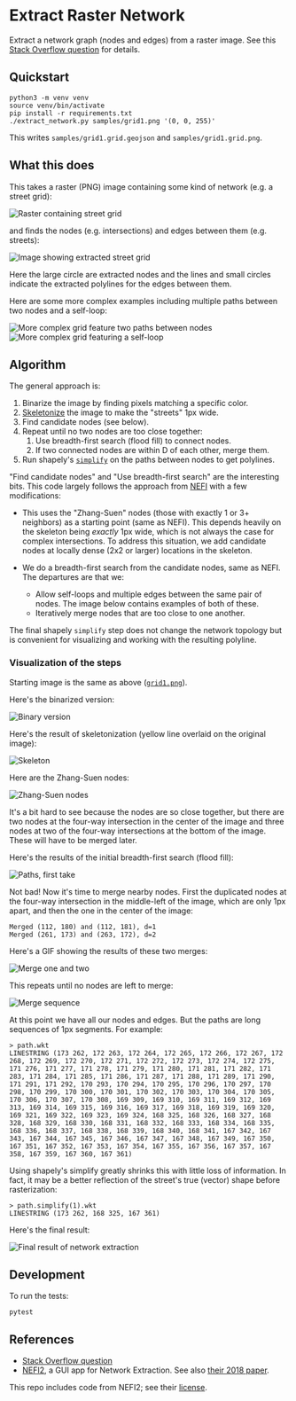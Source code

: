# Extract Raster Network

Extract a network graph (nodes and edges) from a raster image.
See this [Stack Overflow question][1] for details.

## Quickstart

    python3 -m venv venv
    source venv/bin/activate
    pip install -r requirements.txt
    ./extract_network.py samples/grid1.png '(0, 0, 255)'

This writes `samples/grid1.grid.geojson` and `samples/grid1.grid.png`.

## What this does

This takes a raster (PNG) image containing some kind of network (e.g. a street grid):

![Raster containing street grid](samples/grid1.png)

and finds the nodes (e.g. intersections) and edges between them (e.g. streets):

![Image showing extracted street grid](samples/grid1.grid.png)

Here the large circle are extracted nodes and the lines and small circles indicate the
extracted polylines for the edges between them.

Here are some more complex examples including multiple paths between two nodes and a
self-loop:

![More complex grid feature two paths between nodes](images/grid2.grid.png)
![More complex grid featuring a self-loop](images/grid3.grid.png)

## Algorithm

The general approach is:

1. Binarize the image by finding pixels matching a specific color.
2. [Skeletonize][skel] the image to make the "streets" 1px wide.
3. Find candidate nodes (see below).
4. Repeat until no two nodes are too close together:
   1. Use breadth-first search (flood fill) to connect nodes.
   2. If two connected nodes are within D of each other, merge them.
5. Run shapely's [`simplify`][simplify] on the paths between nodes to get polylines.

"Find candidate nodes" and "Use breadth-first search" are the interesting bits.
This code largely follows the approach from [NEFI][] with a few modifications:

- This uses the "Zhang-Suen" nodes (those with exactly 1 or 3+ neighbors) as a
  starting point (same as NEFI). This depends heavily on the skeleton being _exactly_
  1px wide, which is not always the case for complex intersections. To address this
  situation, we add candidate nodes at locally dense (2x2 or larger) locations in the
  skeleton.

- We do a breadth-first search from the candidate nodes, same as NEFI.
  The departures are that we:
  - Allow self-loops and multiple edges between the same pair of nodes.
    The image below contains examples of both of these.
  - Iteratively merge nodes that are too close to one another.

The final shapely `simplify` step does not change the network topology but is convenient
for visualizing and working with the resulting polyline.

### Visualization of the steps

Starting image is the same as above ([`grid1.png`](/samples/grid1.png)).

Here's the binarized version:

![Binary version](images/grid1.bin.png)

Here's the result of skeletonization (yellow line overlaid on the original image):

![Skeleton](images/grid1.skel.png)

Here are the Zhang-Suen nodes:

![Zhang-Suen nodes](images/grid1.zhang-suen.png)

It's a bit hard to see because the nodes are so close together, but there are two nodes
at the four-way intersection in the center of the image and three nodes at two of the
four-way intersections at the bottom of the image. These will have to be merged later.

Here's the results of the initial breadth-first search (flood fill):

![Paths, first take](images/grid1.paths-take1.png)

Not bad! Now it's time to merge nearby nodes. First the duplicated nodes at the four-way
intersection in the middle-left of the image, which are only 1px apart, and then the one
in the center of the image:

    Merged (112, 180) and (112, 181), d=1
    Merged (261, 173) and (263, 172), d=2

Here's a GIF showing the results of these two merges:

![Merge one and two](images/merge-nodes.gif)

This repeats until no nodes are left to merge:

![Merge sequence](images/merging.gif)

At this point we have all our nodes and edges. But the paths are long sequences of 1px
segments. For example:

    > path.wkt
    LINESTRING (173 262, 172 263, 172 264, 172 265, 172 266, 172 267, 172 268, 172 269, 172 270, 172 271, 172 272, 172 273, 172 274, 172 275, 171 276, 171 277, 171 278, 171 279, 171 280, 171 281, 171 282, 171 283, 171 284, 171 285, 171 286, 171 287, 171 288, 171 289, 171 290, 171 291, 171 292, 170 293, 170 294, 170 295, 170 296, 170 297, 170 298, 170 299, 170 300, 170 301, 170 302, 170 303, 170 304, 170 305, 170 306, 170 307, 170 308, 169 309, 169 310, 169 311, 169 312, 169 313, 169 314, 169 315, 169 316, 169 317, 169 318, 169 319, 169 320, 169 321, 169 322, 169 323, 169 324, 168 325, 168 326, 168 327, 168 328, 168 329, 168 330, 168 331, 168 332, 168 333, 168 334, 168 335, 168 336, 168 337, 168 338, 168 339, 168 340, 168 341, 167 342, 167 343, 167 344, 167 345, 167 346, 167 347, 167 348, 167 349, 167 350, 167 351, 167 352, 167 353, 167 354, 167 355, 167 356, 167 357, 167 358, 167 359, 167 360, 167 361)

Using shapely's simplify greatly shrinks this with little loss of information. In fact,
it may be a better reflection of the street's true (vector) shape before rasterization:

    > path.simplify(1).wkt
    LINESTRING (173 262, 168 325, 167 361)

Here's the final result:

![Final result of network extraction](images/grid1.final.png)

## Development

To run the tests:

    pytest

## References

- [Stack Overflow question][1]
- [NEFI2][2], a GUI app for Network Extraction. See also [their 2018 paper][3].

This repo includes code from NEFI2; see their [license][].

[1]: https://stackoverflow.com/questions/69398683/extract-street-network-from-a-raster-image
[2]: https://github.com/05dirnbe/nefi
[3]: https://arxiv.org/pdf/1502.05241.pdf
[skel]: https://scikit-image.org/docs/stable/auto_examples/edges/plot_skeleton.html
[simplify]: https://shapely.readthedocs.io/en/stable/manual.html#object.simplify
[nefi]: https://github.com/05dirnbe/nefi/blob/260b2717ebc5fb94b2a241c5b73540b41f3dc6bf/nefi2/model/algorithms/guo_hall.py#L63
[license]: https://github.com/05dirnbe/nefi/blob/master/LICENSE
